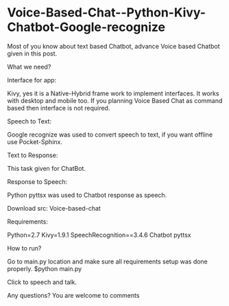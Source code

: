 # Voice-Based-Chat--Python-Kivy-Chatbot-Google-recognize
Most of you know about text based Chatbot, advance Voice based Chatbot given in this post.

What we need?

Interface for app:

Kivy, yes it is a Native-Hybrid frame work to implement interfaces. It works with desktop and mobile too. If you planning Voice Based Chat as command based then interface is not required.

Speech to Text:

Google recognize was used to convert speech to text, if you want offline use Pocket-Sphinx.

Text to Response:

This task given for ChatBot.

Response to Speech:

Python pyttsx was used to Chatbot response as speech.

Download src: Voice-based-chat

Requirements:

  
  Python=2.7
  Kivy=1.9.1
  SpeechRecognition==3.4.6
  Chatbot
  pyttsx
  

How to run? 

Go to main.py location and make sure all requirements setup was done properly.
$python main.py


Click to speech and talk.


Any questions? You are welcome to comments 

